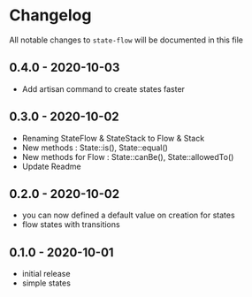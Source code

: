 # Changelog

All notable changes to `state-flow` will be documented in this file

## 0.4.0 - 2020-10-03

- Add artisan command to create states faster

## 0.3.0 - 2020-10-02

- Renaming StateFlow & StateStack to Flow & Stack
- New methods : State::is(), State::equal()
- New methods for Flow : State::canBe(), State::allowedTo()
- Update Readme

## 0.2.0 - 2020-10-02

- you can now defined a default value on creation for states
- flow states with transitions

## 0.1.0 - 2020-10-01

- initial release
- simple states
